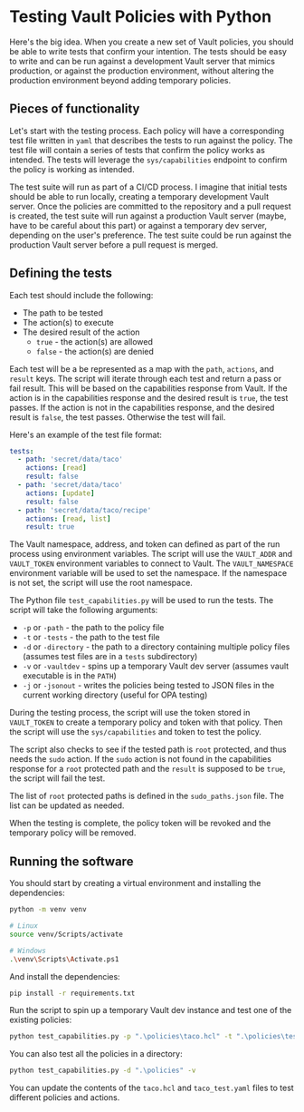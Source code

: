 # Testing Vault Policies with Python

Here's the big idea. When you create a new set of Vault policies, you should be able to write tests that confirm your intention. The tests should be easy to write and can be run against a development Vault server that mimics production, or against the production environment, without altering the production environment beyond adding temporary policies.

## Pieces of functionality

Let's start with the testing process. Each policy will have a corresponding test file written in `yaml` that describes the tests to run against the policy. The test file will contain a series of tests that confirm the policy works as intended. The tests will leverage the `sys/capabilities` endpoint to confirm the policy is working as intended.

The test suite will run as part of a CI/CD process. I imagine that initial tests should be able to run locally, creating a temporary development Vault server. Once the policies are committed to the repository and a pull request is created, the test suite will run against a production Vault server (maybe, have to be careful about this part) or against a temporary dev server, depending on the user's preference. The test suite could be run against the production Vault server before a pull request is merged.

## Defining the tests

Each test should include the following:

* The path to be tested
* The action(s) to execute
* The desired result of the action
  * `true` - the action(s) are allowed
  * `false` - the action(s) are denied

Each test will be a be represented as a map with the `path`, `actions`, and `result` keys. The script will iterate through each test and return a pass or fail result. This will be based on the capabilities response from Vault. If the action is in the capabilities response and the desired result is `true`, the test passes. If the action is not in the capabilities response, and the desired result is `false`, the test passes. Otherwise the test will fail.

Here's an example of the test file format:

```yaml
tests:
  - path: 'secret/data/taco'
    actions: [read]
    result: false
  - path: 'secret/data/taco'
    actions: [update]
    result: false
  - path: 'secret/data/taco/recipe'
    actions: [read, list]
    result: true
```

The Vault namespace, address, and token can defined as part of the run process using environment variables. The script will use the `VAULT_ADDR` and `VAULT_TOKEN` environment variables to connect to Vault. The `VAULT_NAMESPACE` environment variable will be used to set the namespace. If the namespace is not set, the script will use the root namespace.

The Python file `test_capabilities.py` will be used to run the tests. The script will take the following arguments:

* `-p` or `-path` - the path to the policy file
* `-t` or `-tests` - the path to the test file
* `-d` or `-directory` - the path to a directory containing multiple policy files (assumes test files are in a `tests` subdirectory)
* `-v` or `-vaultdev` - spins up a temporary Vault dev server (assumes vault executable is in the `PATH`)
* `-j` or `-jsonout` - writes the policies being tested to JSON files in the current working directory (useful for OPA testing)

During the testing process, the script will use the token stored in `VAULT_TOKEN` to create a temporary policy and token with that policy. Then the script will use the `sys/capabilities` and token to test the policy.

The script also checks to see if the tested path is `root` protected, and thus needs the `sudo` action. If the `sudo` action is not found in the capabilities response for a `root` protected path and the `result` is supposed to be `true`, the script will fail the test.

The list of `root` protected paths is defined in the `sudo_paths.json` file. The list can be updated as needed.

When the testing is complete, the policy token will be revoked and the temporary policy will be removed.

## Running the software

You should start by creating a virtual environment and installing the dependencies:

```bash
python -m venv venv

# Linux
source venv/Scripts/activate

# Windows
.\venv\Scripts\Activate.ps1
```

And install the dependencies:

```bash
pip install -r requirements.txt
```

Run the script to spin up a temporary Vault dev instance and test one of the existing policies:

```bash
python test_capabilities.py -p ".\policies\taco.hcl" -t ".\policies\tests\taco.yaml" -v
```

You can also test all the policies in a directory:

```bash
python test_capabilities.py -d ".\policies" -v
```

You can update the contents of the `taco.hcl` and `taco_test.yaml` files to test different policies and actions.
